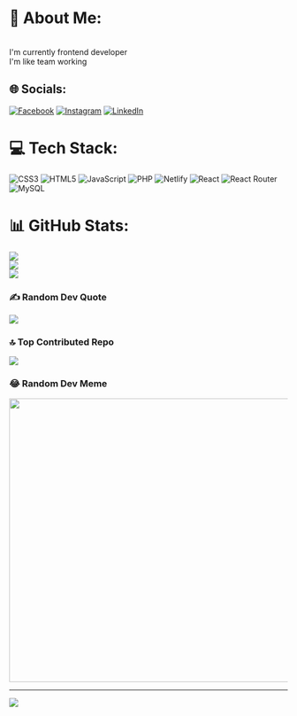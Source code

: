 # 💫 About Me:
<br>I'm currently frontend developer<br>I'm like team working


## 🌐 Socials:
[![Facebook](https://img.shields.io/badge/Facebook-%231877F2.svg?logo=Facebook&logoColor=white)](https://www.facebook.com/santiago.arango.1257) [![Instagram](https://img.shields.io/badge/Instagram-%23E4405F.svg?logo=Instagram&logoColor=white)](https://www.instagram.com/santi_arango._/) [![LinkedIn](https://img.shields.io/badge/LinkedIn-%230077B5.svg?logo=linkedin&logoColor=white)](https://www.linkedin.com/in/santiago-arango-isaza-8a7ba7235/) 

# 💻 Tech Stack:
![CSS3](https://img.shields.io/badge/css3-%231572B6.svg?style=for-the-badge&logo=css3&logoColor=white) ![HTML5](https://img.shields.io/badge/html5-%23E34F26.svg?style=for-the-badge&logo=html5&logoColor=white) ![JavaScript](https://img.shields.io/badge/javascript-%23323330.svg?style=for-the-badge&logo=javascript&logoColor=%23F7DF1E) ![PHP](https://img.shields.io/badge/php-%23777BB4.svg?style=for-the-badge&logo=php&logoColor=white) ![Netlify](https://img.shields.io/badge/netlify-%23000000.svg?style=for-the-badge&logo=netlify&logoColor=#00C7B7) ![React](https://img.shields.io/badge/react-%2320232a.svg?style=for-the-badge&logo=react&logoColor=%2361DAFB) ![React Router](https://img.shields.io/badge/React_Router-CA4245?style=for-the-badge&logo=react-router&logoColor=white) ![MySQL](https://img.shields.io/badge/mysql-%2300f.svg?style=for-the-badge&logo=mysql&logoColor=white)
# 📊 GitHub Stats:
![](https://github-readme-stats.vercel.app/api?username=santty04&theme=dark&hide_border=false&include_all_commits=false&count_private=false)<br/>
![](https://github-readme-streak-stats.herokuapp.com/?user=santty04&theme=dark&hide_border=false)<br/>
![](https://github-readme-stats.vercel.app/api/top-langs/?username=santty04&theme=dark&hide_border=false&include_all_commits=false&count_private=false&layout=compact)

### ✍️ Random Dev Quote
![](https://quotes-github-readme.vercel.app/api?type=vetical&theme=radical)

### 🔝 Top Contributed Repo
![](https://github-contributor-stats.vercel.app/api?username=santty04&limit=5&theme=dark&combine_all_yearly_contributions=true)

### 😂 Random Dev Meme
<img src="https://rm.up.railway.app/" width="512px"/>

---
[![](https://visitcount.itsvg.in/api?id=santty04&icon=0&color=0)](https://visitcount.itsvg.in)

<!-- Proudly created with GPRM ( https://gprm.itsvg.in ) -->
